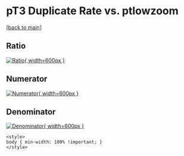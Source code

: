 # pT3 Duplicate Rate vs. ptlowzoom

[[back to main](./)]



## Ratio

[![Ratio](../mtv/var/pT3_duplrate_ptlowzoom.png){ width=600px }](../mtv/var/pT3_duplrate_ptlowzoom.pdf)

## Numerator

[![Numerator](../mtv/num/pT3_duplrate_ptlowzoom_num.png){ width=600px }](../mtv/num/pT3_duplrate_ptlowzoom_num.pdf)

## Denominator

[![Denominator](../mtv/den/pT3_duplrate_ptlowzoom_den.png){ width=600px }](../mtv/den/pT3_duplrate_ptlowzoom_den.pdf)


``` {=html}
<style>
body { min-width: 100% !important; }
</style>
```
